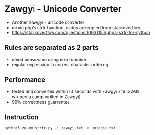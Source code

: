 # Zawgyi - Unicode Converter
- Another zawgyi - unicode converter
- mimic php's strtr function, codes are copied from stackoverflow
- https://stackoverflow.com/questions/10931150/phps-strtr-for-python

## Rules are separated as 2 parts
- direct conversion using strtr function
- regular expression to correct character ordering

## Performance
- tested and converted within 10 seconds with Zawgyi xml (32MB wikipedia dump written in Zawgyi)
- 99% correctness guarrentee


## Instruction
```bash
python3 zg-my-strtr.py -i zawgyi.txt -o unicode.txt
```
